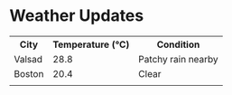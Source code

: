 # Weather Updates

<!-- WEATHER-UPDATE-START -->
<table><tr><th>City</th><th>Temperature (°C)</th><th>Condition</th></tr><tr><td>Valsad</td><td>28.8</td><td>Patchy rain nearby</td></tr><tr><td>Boston</td><td>20.4</td><td>Clear</td></tr><tr><td></td><td></td><td></td></tr></table>
<!-- WEATHER-UPDATE-END -->
